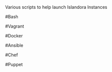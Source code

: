 Various scripts to help launch Islandora Instances

#Bash


#Vagrant


#Docker


#Ansible


#Chef


#Puppet